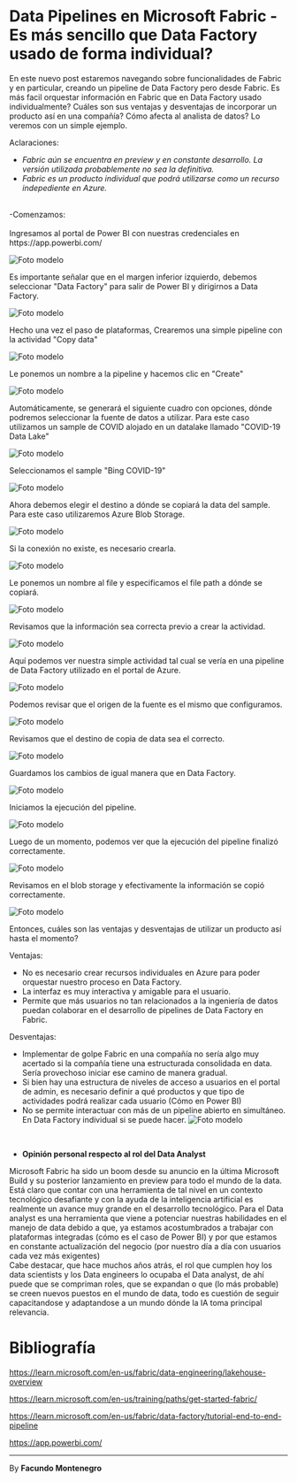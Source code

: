 # Data Pipelines en Microsoft Fabric - Es más sencillo que Data Factory usado de forma individual?

En este nuevo post estaremos navegando sobre funcionalidades de Fabric y en particular, creando un pipeline de Data Factory pero desde Fabric. Es más facil orquestar información en Fabric que en Data Factory usado individualmente? Cuáles son sus ventajas y desventajas de incorporar un producto así en una compañía? Cómo afecta al analista de datos? Lo veremos con un simple ejemplo.


Aclaraciones: <br />
- *Fabric aún se encuentra en preview y en constante desarrollo. La versión utilizada probablemente no sea la definitiva.*
- *Fabric es un producto individual que podrá utilizarse como un recurso indepediente en Azure.*

<br />
-Comenzamos: <br />
<br />
Ingresamos al portal de Power BI con nuestras credenciales en https://app.powerbi.com/

![Foto modelo](captura24.png)

Es importante señalar que en el margen inferior izquierdo, debemos seleccionar "Data Factory" para salir de Power BI y dirigirnos a Data Factory.

![Foto modelo](captura25.png)


Hecho una vez el paso de plataformas, Crearemos una simple pipeline con la actividad "Copy data"

![Foto modelo](captura29.png)

Le ponemos un nombre a la pipeline y hacemos clic en "Create"

![Foto modelo](captura31.png)

Automáticamente, se generará el siguiente cuadro con opciones, dónde podremos seleccionar la fuente de datos a utilizar. Para este caso utilizamos un sample de COVID alojado en un datalake llamado "COVID-19 Data Lake"

![Foto modelo](captura32.png)

Seleccionamos el sample "Bing COVID-19"

![Foto modelo](captura9.png)

Ahora debemos elegir el destino a dónde se copiará la data del sample. Para este caso utilizaremos Azure Blob Storage.

![Foto modelo](captura10.png)

Si la conexión no existe, es necesario crearla.

![Foto modelo](captura33.png)

Le ponemos un nombre al file y especificamos el file path a dónde se copiará.

![Foto modelo](captura33.png)

Revisamos que la información sea correcta previo a crear la actividad.

![Foto modelo](captura34.png)

Aquí podemos ver nuestra simple actividad tal cual se vería en una pipeline de Data Factory utilizado en el portal de Azure.

![Foto modelo](captura14.png)

Podemos revisar que el origen de la fuente es el mismo que configuramos.

![Foto modelo](captura15.png)

Revisamos que el destino de copia de data sea el correcto.

![Foto modelo](captura35.png)

Guardamos los cambios de igual manera que en Data Factory.

![Foto modelo](captura17.png)

Iniciamos la ejecución del pipeline.

![Foto modelo](captura18.png)

Luego de un momento, podemos ver que la ejecución del pipeline finalizó correctamente.

![Foto modelo](captura21.png)

Revisamos en el blob storage y efectivamente la información se copió correctamente.

![Foto modelo](captura22.png)

Entonces, cuáles son las ventajas y desventajas de utilizar un producto así hasta el momento?

Ventajas:
* No es necesario crear recursos individuales en Azure para poder orquestar nuestro proceso en Data Factory.
* La interfaz es muy interactiva y amigable para el usuario.
* Permite que más usuarios no tan relacionados a la ingeniería de datos puedan colaborar en el desarrollo de pipelines de Data Factory en Fabric.

Desventajas:
* Implementar de golpe Fabric en una compañía no sería algo muy acertado si la compañía tiene una estructurada consolidada en data. Sería provechoso iniciar ese camino de manera gradual.
* Si bien hay una estructura de niveles de acceso a usuarios en el portal de admin, es necesario definir a qué productos y que tipo de actividades podrá realizar cada usuario (Cómo en Power BI)
* No se permite interactuar con más de un pipeline abierto en simultáneo. En Data Factory individual si se puede hacer.
![Foto modelo](captura27.png) 
<br /> 


- **Opinión personal respecto al rol del Data Analyst**<br />


 Microsoft Fabric ha sido un boom desde su anuncio en la última Microsoft Build y su posterior lanzamiento en preview para todo el mundo de la data. Está claro que contar con una herramienta de tal nivel en un contexto tecnológico desafiante y con la ayuda de la inteligencia artificial es realmente un avance muy grande en el desarrollo tecnológico. Para el Data analyst es una herramienta que viene a potenciar nuestras habilidades en el manejo de data debido a que, ya estamos acostumbrados a trabajar con plataformas integradas (cómo es el caso de Power BI) y por que estamos en constante actualización del negocio (por nuestro día a día con usuarios cada vez más exigentes) <br /> 
 Cabe destacar, que hace muchos años atrás, el rol que cumplen hoy los data scientists y los Data engineers lo ocupaba el Data analyst, de ahí puede que se compriman roles, que se expandan o que (lo más probable) se creen nuevos puestos en el mundo de data, todo es cuestión de seguir capacitandose y adaptandose a un mundo dónde la IA toma principal relevancia.
<br />

# Bibliografía

https://learn.microsoft.com/en-us/fabric/data-engineering/lakehouse-overview

https://learn.microsoft.com/en-us/training/paths/get-started-fabric/

https://learn.microsoft.com/en-us/fabric/data-factory/tutorial-end-to-end-pipeline

https://app.powerbi.com/

---

By **Facundo Montenegro**
